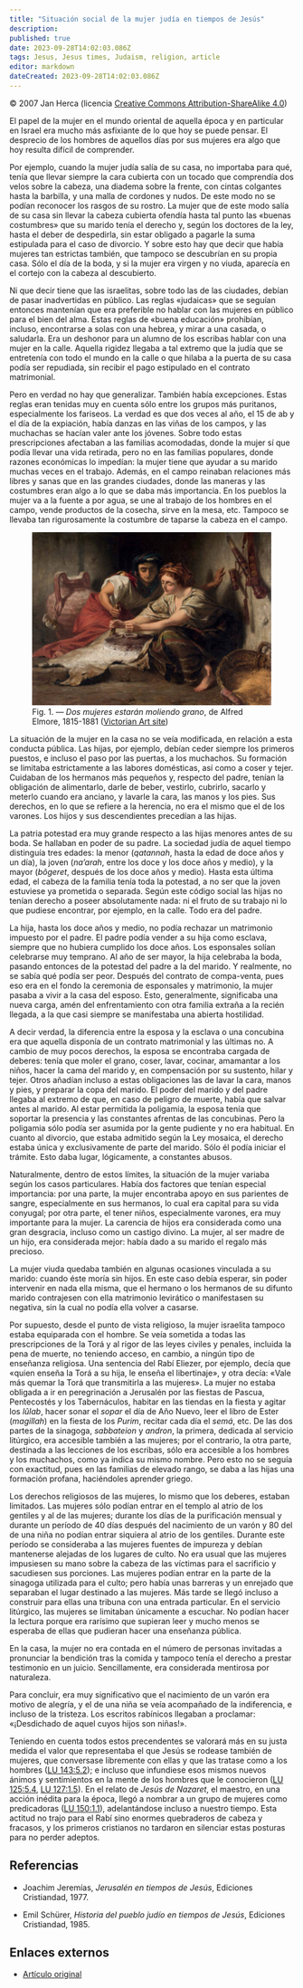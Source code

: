 ```yaml
---
title: "Situación social de la mujer judía en tiempos de Jesús"
description: 
published: true
date: 2023-09-28T14:02:03.086Z
tags: Jesus, Jesus times, Judaism, religion, article
editor: markdown
dateCreated: 2023-09-28T14:02:03.086Z
---
```


<p class="v-card v-sheet theme--light grey lighten-3 px-2">© 2007 Jan Herca (licencia <a href="/es/license">Creative Commons Attribution-ShareAlike 4.0</a>)</p>

El papel de la mujer en el mundo oriental de aquella época y en particular en Israel era mucho más asfixiante de lo que hoy se puede pensar. El desprecio de los hombres de aquellos días por sus mujeres era algo que hoy resulta difícil de comprender.

Por ejemplo, cuando la mujer judía salía de su casa, no importaba para qué, tenía que llevar siempre la cara cubierta con un tocado que comprendía dos velos sobre la cabeza, una diadema sobre la frente, con cintas colgantes hasta la barbilla, y una malla de cordones y nudos. De este modo no se podían reconocer los rasgos de su rostro. La mujer que de este modo salía de su casa sin llevar la cabeza cubierta ofendía hasta tal punto las «buenas costumbres» que su marido tenía el derecho y, según los doctores de la ley, hasta el deber de despedirla, sin estar obligado a pagarle la suma estipulada para el caso de divorcio. Y sobre esto hay que decir que había mujeres tan estrictas también, que tampoco se descubrían en su propia casa. Sólo el día de la boda, y si la mujer era virgen y no viuda, aparecía en el cortejo con la cabeza al descubierto.

Ni que decir tiene que las israelitas, sobre todo las de las ciudades, debían de pasar inadvertidas en público. Las reglas «judaicas» que se seguían entonces mantenían que era preferible no hablar con las mujeres en público para el bien del alma. Estas reglas de «buena educación» prohibían, incluso, encontrarse a solas con una hebrea, y mirar a una casada, o saludarla. Era un deshonor para un alumno de los escribas hablar con una mujer en la calle. Aquella rigidez llegaba a tal extremo que la judía que se entretenía con todo el mundo en la calle o que hilaba a la puerta de su casa podía ser repudiada, sin recibir el pago estipulado en el contrato matrimonial.

Pero en verdad no hay que generalizar. También había excepciones. Estas reglas eran tenidas muy en cuenta sólo entre los grupos más puritanos, especialmente los fariseos. La verdad es que dos veces al año, el 15 de ab y el día de la expiación, había danzas en las viñas de los campos, y las muchachas se hacían valer ante los jóvenes. Sobre todo estas prescripciones afectaban a las familias acomodadas, donde la mujer sí que podía llevar una vida retirada, pero no en las familias populares, donde razones económicas lo impedían: la mujer tiene que ayudar a su marido muchas veces en el trabajo. Además, en el campo reinaban relaciones más libres y sanas que en las grandes ciudades, donde las maneras y las costumbres eran algo a lo que se daba más importancia. En los pueblos la mujer va a la fuente a por agua, se une al trabajo de los hombres en el campo, vende productos de la cosecha, sirve en la mesa, etc. Tampoco se llevaba tan rigurosamente la costumbre de taparse la cabeza en el campo.

<figure id="Figure_1" class="image urantiapedia">
<img src="/image/article/Jan_Herca/Social_situation_of_the_Jewish_woman_in_the_times_of_Jesus/elmore.jpg">
<figcaption>Fig. 1. — <i>Dos mujeres estarán moliendo grano</i>, de Alfred Elmore, 1815-1881 (<a href="https://victorianweb.org/painting/misc/elmore.html">Victorian Art site</a>)</figcaption>
</figure>

La situación de la mujer en la casa no se veía modificada, en relación a esta conducta pública. Las hijas, por ejemplo, debían ceder siempre los primeros puestos, e incluso el paso por las puertas, a los muchachos. Su formación se limitaba estrictamente a las labores domésticas, así como a coser y tejer. Cuidaban de los hermanos más pequeños y, respecto del padre, tenían la obligación de alimentarlo, darle de beber, vestirlo, cubrirlo, sacarlo y meterlo cuando era anciano, y lavarle la cara, las manos y los pies. Sus derechos, en lo que se refiere a la herencia, no era el mismo que el de los varones. Los hijos y sus descendientes precedían a las hijas.

La patria potestad era muy grande respecto a las hijas menores antes de su boda. Se hallaban en poder de su padre. La sociedad judía de aquel tiempo distinguía tres edades: la menor (_qatannah_, hasta la edad de doce años y un día), la joven (_na’arah_, entre los doce y los doce años y medio), y la mayor (_bôgeret_, después de los doce años y medio). Hasta esta última edad, el cabeza de la familia tenía toda la potestad, a no ser que la joven estuviese ya prometida o separada. Según este código social las hijas no tenían derecho a poseer absolutamente nada: ni el fruto de su trabajo ni lo que pudiese encontrar, por ejemplo, en la calle. Todo era del padre.

La hija, hasta los doce años y medio, no podía rechazar un matrimonio impuesto por el padre. El padre podía vender a su hija como esclava, siempre que no hubiera cumplido los doce años. Los esponsales solían celebrarse muy temprano. Al año de ser mayor, la hija celebraba la boda, pasando entonces de la potestad del padre a la del marido. Y realmente, no se sabía qué podía ser peor. Después del contrato de compa-venta, pues eso era en el fondo la ceremonia de esponsales y matrimonio, la mujer pasaba a vivir a la casa del esposo. Esto, generalmente, significaba una nueva carga, amén del enfrentamiento con otra familia extraña a la recién llegada, a la que casi siempre se manifestaba una abierta hostilidad.

A decir verdad, la diferencia entre la esposa y la esclava o una concubina era que aquella disponía de un contrato matrimonial y las últimas no. A cambio de muy pocos derechos, la esposa se encontraba cargada de deberes: tenía que moler el grano, coser, lavar, cocinar, amamantar a los niños, hacer la cama del marido y, en compensación por su sustento, hilar y tejer. Otros añadían incluso a estas obligaciones las de lavar la cara, manos y pies, y preparar la copa del marido. El poder del marido y del padre llegaba al extremo de que, en caso de peligro de muerte, había que salvar antes al marido. Al estar permitida la poligamia, la esposa tenía que soportar la presencia y las constantes afrentas de las concubinas. Pero la poligamia sólo podía ser asumida por la gente pudiente y no era habitual. En cuanto al divorcio, que estaba admitido según la Ley mosaica, el derecho estaba única y exclusivamente de parte del marido. Sólo él podía iniciar el trámite. Esto daba lugar, lógicamente, a constantes abusos.

Naturalmente, dentro de estos límites, la situación de la mujer variaba según los casos particulares. Había dos factores que tenían especial importancia: por una parte, la mujer encontraba apoyo en sus parientes de sangre, especialmente en sus hermanos, lo cual era capital para su vida conyugal; por otra parte, el tener niños, especialmente varones, era muy importante para la mujer. La carencia de hijos era considerada como una gran desgracia, incluso como un castigo divino. La mujer, al ser madre de un hijo, era considerada mejor: había dado a su marido el regalo más precioso.

La mujer viuda quedaba también en algunas ocasiones vinculada a su marido: cuando éste moría sin hijos. En este caso debía esperar, sin poder intervenir en nada ella misma, que el hermano o los hermanos de su difunto marido contrajesen con ella matrimonio levirático o manifestasen su negativa, sin la cual no podía ella volver a casarse.

Por supuesto, desde el punto de vista religioso, la mujer israelita tampoco estaba equiparada con el hombre. Se veía sometida a todas las prescripciones de la Torá y al rigor de las leyes civiles y penales, incluida la pena de muerte, no teniendo acceso, en cambio, a ningún tipo de enseñanza religiosa. Una sentencia del Rabí Eliezer, por ejemplo, decía que «quien enseña la Torá a su hija, le enseña el libertinaje», y otra decía: «Vale más quemar la Torá que transmitirla a las mujeres». La mujer no estaba obligada a ir en peregrinación a Jerusalén por las fiestas de Pascua, Pentecostés y los Tabernáculos, habitar en las tiendas en la fiesta y agitar los _lûlab_, hacer sonar el _sopar_ el día de Año Nuevo, leer el libro de Ester (_magillah_) en la fiesta de los _Purim_, recitar cada día el _semá_, etc. De las dos partes de la sinagoga, _sabbateion_ y _andron_, la primera, dedicada al servicio litúrgico, era accesible también a las mujeres; por el contrario, la otra parte, destinada a las lecciones de los escribas, sólo era accesible a los hombres y los muchachos, como ya indica su mismo nombre. Pero esto no se seguía con exactitud, pues en las familias de elevado rango, se daba a las hijas una formación profana, haciéndoles aprender griego.

Los derechos religiosos de las mujeres, lo mismo que los deberes, estaban limitados. Las mujeres sólo podían entrar en el templo al atrio de los gentiles y al de las mujeres; durante los días de la purificación mensual y durante un período de 40 días después del nacimiento de un varón y 80 del de una niña no podían entrar siquiera al atrio de los gentiles. Durante este período se consideraba a las mujeres fuentes de impureza y debían mantenerse alejadas de los lugares de culto. No era usual que las mujeres impusiesen su mano sobre la cabeza de las víctimas para el sacrificio y sacudiesen sus porciones. Las mujeres podían entrar en la parte de la sinagoga utilizada para el culto; pero había unas barreras y un enrejado que separaban el lugar destinado a las mujeres. Más tarde se llegó incluso a construir para ellas una tribuna con una entrada particular. En el servicio litúrgico, las mujeres se limitaban únicamente a escuchar. No podían hacer la lectura porque era rarísimo que supieran leer y mucho menos se esperaba de ellas que pudieran hacer una enseñanza pública.

En la casa, la mujer no era contada en el número de personas invitadas a pronunciar la bendición tras la comida y tampoco tenía el derecho a prestar testimonio en un juicio. Sencillamente, era considerada mentirosa por naturaleza.

Para concluir, era muy significativo que el nacimiento de un varón era motivo de alegría, y el de una niña se veía acompañado de la indiferencia, e incluso de la tristeza. Los escritos rabínicos llegaban a proclamar: «¡Desdichado de aquel cuyos hijos son niñas!».

Teniendo en cuenta todos estos precendentes se valorará más en su justa medida el valor que representaba el que Jesús se rodease también de mujeres, que conversase libremente con ellas y que las tratase como a los hombres ([LU 143:5.2](/es/The_Urantia_Book/143#p5_2)); e incluso que infundiese esos mismos nuevos ánimos y sentimientos en la mente de los hombres que le conocieron ([LU 125:5.4](/es/The_Urantia_Book/125#p5_4), [LU 127:1.5](/es/The_Urantia_Book/127#p1_5)). En el relato de _Jesús de Nazaret_, el maestro, en una acción inédita para la época, llegó a nombrar a un grupo de mujeres como predicadoras ([LU 150:1.1](/es/The_Urantia_Book/150#p1_1)), adelantándose incluso a nuestro tiempo. Esta actitud no trajo para el Rabí sino enormes quebraderos de cabeza y fracasos, y los primeros cristianos no tardaron en silenciar estas posturas para no perder adeptos.

## Referencias

- Joachim Jeremías, _Jerusalén en tiempos de Jesús_, Ediciones Cristiandad, 1977.

- Emil Schürer, _Historia del pueblo judío en tiempos de Jesús_, Ediciones Cristiandad, 1985.

## Enlaces externos

* [Artículo original](https://buscandoajesus.wordpress.com/articulos/situacion-social-de-la-mujer-judia-en-tiempos-de-jesus)
